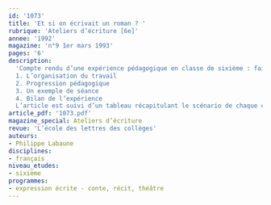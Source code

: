 ```yaml
---
id: '1073'
title: 'Et si on écrivait un roman ? '
rubrique: 'Ateliers d’écriture [6e]'
annee: '1992'
magazine: 'n°9 1er mars 1993'
pages: '6'
description: 
  'Compte rendu d’une expérience pédagogique en classe de sixième : faire écrire un roman aux élèves…
  1. L’organisation du travail
  2. Progression pédagogique
  3. Un exemple de séance
  4. Bilan de l’expérience
  L’article est suivi d’un tableau récapitulant le scénario de chaque chapitre, avec le genre étudié correspondant (portrait, récit, dialogue…) et les outils grammaticaux utilisés.'
article_pdf: '1073.pdf'
magazine_special: Ateliers d’écriture
revue: 'L’école des lettres des collèges'
auteurs:
- Philippe Labaune
disciplines:
- français
niveau_etudes:
- sixième
programmes:
- expression écrite - conte, récit, théâtre
---
```

